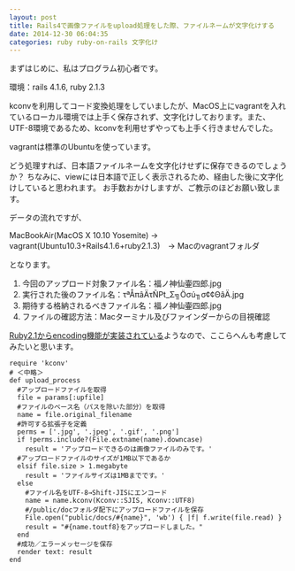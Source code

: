 ```yaml
---
layout: post
title: Rails4で画像ファイルをupload処理をした際、ファイルネームが文字化けする
date: 2014-12-30 06:04:35
categories: ruby ruby-on-rails 文字化け
---
```

<p>まずはじめに、私はプログラム初心者です。</p>

<p>環境：rails 4.1.6, ruby 2.1.3</p>

<p>kconvを利用してコード変換処理をしていましたが、MacOS上にvagrantを入れているローカル環境では上手く保存されず、文字化けしております。また、UTF-8環境であるため、kconvを利用せずやっても上手く行きませんでした。</p>

<p>vagrantは標準のUbuntuを使っています。</p>

<p>どう処理すれば、日本語ファイルネームを文字化けせずに保存できるのでしょうか？
ちなみに、viewには日本語で正しく表示されるため、経由した後に文字化けしていると思われます。
お手数おかけしますが、ご教示のほどお願い致します。</p>

<p>データの流れですが、</p>

<p>MacBookAir(MacOS X 10.10 Yosemite) → vagrant(Ubuntu10.3+Rails4.1.6+ruby2.1.3)　→ Macのvagrantフォルダ</p>

<p>となります。</p>

<ol>
<li>今回のアップロード対象ファイル名：福ノ神仙壷四郎.jpg</li>
<li>実行された後のファイル名：τªÅπâÄτÑ₧_Σ╗Öσú╖σ¢¢ΘâÄ.jpg</li>
<li>期待する格納されるべきファイル名：福ノ神仙壷四郎.jpg</li>
<li>ファイルの確認方法：Macターミナル及びファインダーからの目視確認</li>
</ol>

<p><a href="http://techracho.bpsinc.jp/baba/2013_12_26/15026" rel="nofollow">Ruby2.1からencoding機能が実装されている</a>ようなので、ここらへんも考慮してみたいと思います。</p>

<pre><code>require 'kconv'
# ＜中略＞
def upload_process
  #アップロードファイルを取得
  file = params[:upfile]
  #ファイルのベース名（パスを除いた部分）を取得
  name = file.original_filename
  #許可する拡張子を定義
  perms = ['.jpg', '.jpeg', '.gif', '.png']
  if !perms.include?(File.extname(name).downcase)
    result = 'アップロードできるのは画像ファイルのみです。'
  #アップロードファイルのサイズが1MB以下であるか
  elsif file.size &gt; 1.megabyte
    result = 'ファイルサイズは1MBまでです。'
  else
    #ファイル名をUTF-8→Shift-JISにエンコード
    name = name.kconv(Kconv::SJIS, Kconv::UTF8)
    #/public/docフォルダ配下にアップロードファイルを保存
    File.open("public/docs/#{name}", 'wb') { |f| f.write(file.read) }
    result = "#{name.toutf8}をアップロードしました。"
  end
  #成功／エラーメッセージを保存
  render text: result
end
</code></pre>
